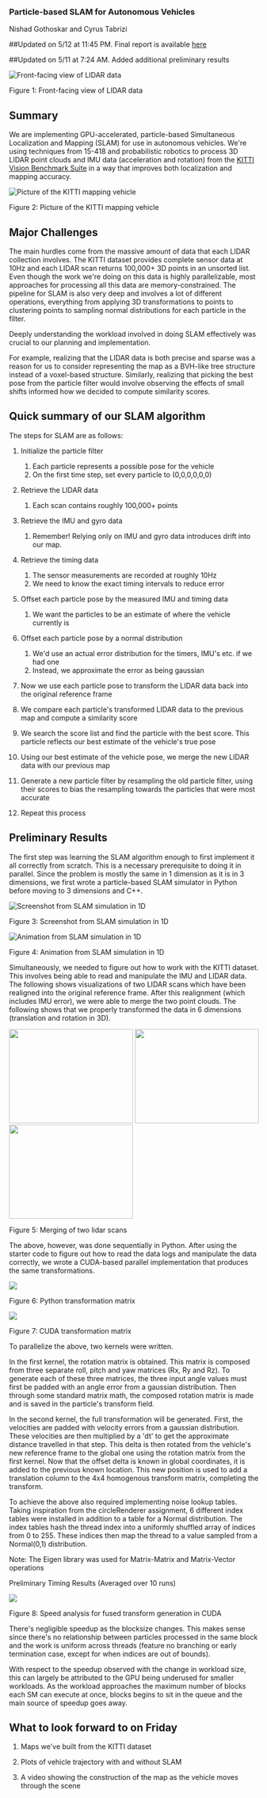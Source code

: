 ### Particle-based SLAM for Autonomous Vehicles
Nishad Gothoskar and Cyrus Tabrizi

##Updated on 5/12 at 11:45 PM. Final report is available <a href="images/15-418_Final_Report">here</a>

##Updated on 5/11 at 7:24 AM. Added additional preliminary results

<img src="images/frontlidar.png" alt="Front-facing view of LIDAR data" class="inline"/>

Figure 1: Front-facing view of LIDAR data

## Summary
We are implementing GPU-accelerated, particle-based Simultaneous Localization and Mapping (SLAM) for use in autonomous vehicles. We're using techniques from 15-418 and probabilistic robotics to process 3D LIDAR point clouds and IMU data (acceleration and rotation) from the [KITTI Vision Benchmark Suite](http://www.cvlibs.net/datasets/kitti/) in a way that improves both localization and mapping accuracy.

<img src="http://www.cvlibs.net/datasets/kitti/images/passat_sensors.jpg" alt="Picture of the KITTI mapping vehicle " class="inline"/>

Figure 2: Picture of the KITTI mapping vehicle

## Major Challenges
The main hurdles come from the massive amount of data that each LIDAR collection involves. The KITTI dataset provides complete sensor data at 10Hz and each LIDAR scan returns 100,000+ 3D points in an unsorted list. Even though the work we're doing on this data is highly parallelizable, most approaches for processing all this data are memory-constrained. The pipeline for SLAM is also very deep and involves a lot of different operations, everything from applying 3D transformations to points to clustering points to sampling normal distributions for each particle in the filter. 

Deeply understanding the workload involved in doing SLAM effectively was crucial to our planning and implementation. 

For example, realizing that the LIDAR data is both precise and sparse was a reason for us to consider representing the map as a BVH-like tree structure instead of a voxel-based structure. Similarly, realizing that picking the best pose from the particle filter would involve observing the effects of small shifts informed how we decided to compute similarity scores.

## Quick summary of our SLAM algorithm
The steps for SLAM are as follows:
1. Initialize the particle filter
	1. Each particle represents a possible pose for the vehicle
	2. On the first time step, set every particle to (0,0,0,0,0,0)


2. Retrieve the LIDAR data
	1. Each scan contains roughly 100,000+ points


3. Retrieve the IMU and gyro data
	1. Remember! Relying only on IMU and gyro data introduces drift into our map.


4. Retrieve the timing data
	1. The sensor measurements are recorded at roughly 10Hz
	2. We need to know the exact timing intervals to reduce error


5. Offset each particle pose by the measured IMU and timing data
	1. We want the particles to be an estimate of where the vehicle currently is


6. Offset each particle pose by a normal distribution
	1. We'd use an actual error distribution for the timers, IMU's etc. if we had one
	2. Instead, we approximate the error as being gaussian


7. Now we use each particle pose to transform the LIDAR data back into the original reference frame

8. We compare each particle's transformed LIDAR data to the previous map and compute a similarity score

9. We search the score list and find the particle with the best score. This particle reflects our best estimate of the vehicle's true pose

10. Using our best estimate of the vehicle pose, we merge the new LIDAR data with our previous map

11. Generate a new particle filter by resampling the old particle filter, using their scores to bias the resampling towards the particles that were most accurate

12. Repeat this process

## Preliminary Results
The first step was learning the SLAM algorithm enough to first implement it all correctly from scratch. This is a necessary prerequisite to doing it in parallel. Since the problem is mostly the same in 1 dimension as it is in 3 dimensions, we first wrote a particle-based SLAM simulator in Python before moving to 3 dimensions and C++.

<img src="images/1Dsim.png" alt="Screenshot from SLAM simulation in 1D" class="inline"/>

Figure 3: Screenshot from SLAM simulation in 1D

<img src="https://media.giphy.com/media/t2G4cEohyxRxS/giphy.gif" alt="Animation from SLAM simulation in 1D" class="inline"/>

Figure 4: Animation from SLAM simulation in 1D

Simultaneously, we needed to figure out how to work with the KITTI dataset. This involves being able to read and manipulate the IMU and LIDAR data. The following shows visualizations of two LIDAR scans which have been realigned into the original reference frame. After this realignment (which includes IMU error), we were able to merge the two point clouds. The following shows that we properly transformed the data in 6 dimensions (translation and rotation in 3D).

<img src="images/lidar1.png" width="250" height="190"/>
<img src="images/lidar2.png" width="250" height="190"/>
<img src="images/lidar1and2.png" width="250" height="190"/>

Figure 5: Merging of two lidar scans

The above, however, was done sequentially in Python. After using the starter code to figure out how to read the data logs and manipulate the data correctly, we wrote a CUDA-based parallel implementation that produces the same transformations.

<img src="images/python_transform.png"/>

Figure 6: Python transformation matrix

<img src="images/cuda_transform.png"/>

Figure 7: CUDA transformation matrix

To parallelize the above, two kernels were written. 

In the first kernel, the rotation matrix is obtained. This matrix is composed from three separate roll, pitch and yaw matrices (Rx, Ry and Rz). To generate each of these three matrices, the three input angle values must first be padded with an angle error from a gaussian distribution. Then through some standard matrix math, the composed rotation matrix is made and is saved in the particle's transform field.

In the second kernel, the full transformation will be generated. First, the velocities are padded with velocity errors from a gaussian distribution. These velocities are then multiplied by a 'dt' to get the approximate distance travelled in that step. This delta is then rotated from the vehicle's new reference frame to the global one using the rotation matrix from the first kernel. Now that the offset delta is known in global coordinates, it is added to the previous known location. This new position is used to add a translation column to the 4x4 homogenous transform matrix, completing the transform.

To achieve the above also required implementing noise lookup tables. Taking inspiration from the circleRenderer assignment, 6 different index tables were installed in addition to a table for a Normal distribution. The index tables hash the thread index into a uniformly shuffled array of indices from 0 to 255. These indices then map the thread to a value sampled from a Normal(0,1) distribution.

Note: The Eigen library was used for Matrix-Matrix and Matrix-Vector operations

Preliminary Timing Results (Averaged over 10 runs)

<img src="images/transform_speeds.png"/>

Figure 8: Speed analysis for fused transform generation in CUDA

There's negligible speedup as the blocksize changes. This makes sense since there's no relationship between particles processed in the same block and the work is uniform across threads (feature no branching or early termination case, except for when indices are out of bounds).

With respect to the speedup observed with the change in workload size, this can largely be attributed to the GPU being underused for smaller workloads. As the workload approaches the maximum number of blocks each SM can execute at once, blocks begins to sit in the queue and the main source of speedup goes away.

## What to look forward to on Friday
1. Maps we've built from the KITTI dataset

2. Plots of vehicle trajectory with and without SLAM

3. A video showing the construction of the map as the vehicle moves through the scene

